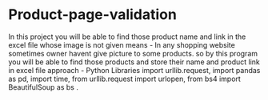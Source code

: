 # Product-page-validation
In this project you will be able to find those product name and link in the excel file whose image is not given 
means - In any shopping website sometimes owner havent give picture to some products. 
so by this program you will be able to find those products and store their name and product link in excel file
approach - Python Libraries
import urllib.request,
import pandas as pd,
import time,
from urllib.request import urlopen,
from bs4 import BeautifulSoup as bs  .
